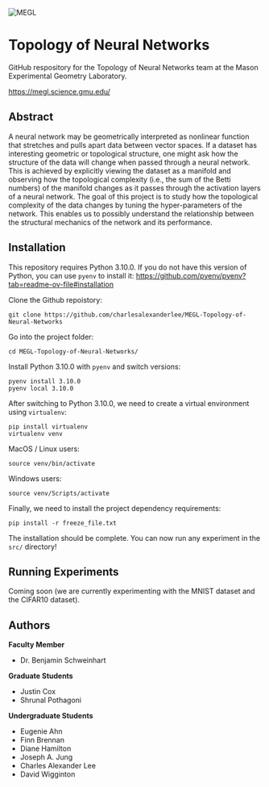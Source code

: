 ![MEGL](https://meglab.wdfiles.com/local--files/home:home/megl_logo_color.png)

# Topology of Neural Networks
GitHub respository for the Topology of Neural Networks team at the Mason Experimental Geometry Laboratory.

https://megl.science.gmu.edu/

## Abstract
A neural network may be geometrically interpreted as nonlinear function that stretches and pulls apart data between vector spaces. If a dataset has interesting geometric or topological structure, one might ask how the structure of the data will change when passed through a neural network. This is achieved by explicitly viewing the dataset as a manifold and observing how the topological complexity (i.e., the sum of the Betti numbers) of the manifold changes as it passes through the activation layers of a neural network. The goal of this project is to study how the topological complexity of the data changes by tuning the hyper-parameters of the network. This enables us to possibly understand the relationship between the structural mechanics of the network and its performance.

## Installation
This repository requires Python 3.10.0. If you do not have this version of Python, you can use `pyenv` to install it:
https://github.com/pyenv/pyenv?tab=readme-ov-file#installation

Clone the Github repoistory:
```
git clone https://github.com/charlesalexanderlee/MEGL-Topology-of-Neural-Networks
```
Go into the project folder:
```
cd MEGL-Topology-of-Neural-Networks/
```
Install Python 3.10.0 with `pyenv` and switch versions:
```
pyenv install 3.10.0
pyenv local 3.10.0
```
After switching to Python 3.10.0, we need to create a virtual environment using `virtualenv`:
```
pip install virtualenv
virtualenv venv
```

MacOS / Linux users:
```
source venv/bin/activate
```

Windows users:
```
source venv/Scripts/activate
```

Finally, we need to install the project dependency requirements:
```
pip install -r freeze_file.txt
```
The installation should be complete. You can now run any experiment in the `src/` directory!

## Running Experiments
Coming soon (we are currently experimenting with the MNIST dataset and the CIFAR10 dataset).

## Authors
**Faculty Member**
* Dr. Benjamin Schweinhart

**Graduate Students**
* Justin Cox
* Shrunal Pothagoni

**Undergraduate Students**
* Eugenie Ahn
* Finn Brennan
* Diane Hamilton
* Joseph A. Jung
* Charles Alexander Lee
* David Wigginton
